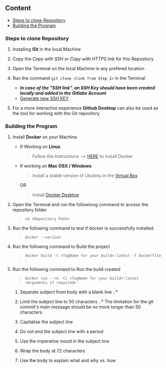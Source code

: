 ## Content
* [Steps to clone Repository](#steps-to-clone-Repository)
* [Building the Program](#building-the-program)



### Steps to clone Repository

1.  Installing **Git** in the local Machine

2.  Copy the *Copy with SSH* or *Copy with HTTPS* link for this Repository

3.  Open the Terminal on the local Machine in any prefered location

4.  Run the command `git clone <link from Step 1>` in the Terminal
    *  **_In case of the "SSH link", an SSH Key should have been created locally and added in the Gitlabs Account_**
    *  [Generate new SSH KEY](https://git.chalmers.se/help/ssh/README#generating-a-new-ssh-key-pair)

5.  For a more interactive experience **Github Desktop** can also be used as the tool for working with the Git repository

### Building the Program
1.  Install **Docker** on your Machine.
    *   If Working on **Linux**
        >   Follow the Instructions --> [HERE](https://docs.docker.com/install/linux/docker-ce/ubuntu/) to install Docker
    *   If working on **Mac OSX / Windows**
        >   Install a stable version of Ubutntu in the [Virtual Box](https://tecadmin.net/install-ubuntu-on-virtualbox/)

        OR
        >   Install [Docker Desktop](https://www.docker.com/get-started)
2.  Open the Terminal and run the followiong command to access the repository folder
    >   `cd <Repository Path>`

3.  Run the following command to test if docker is successfully installed
    >    `docker --version`

4.  Run the following command to Build the project
    >   `docker build -t <TagName for your build>:latest -f Dockerfile .`

5.  Run the following command to Run the build created
    >   `docker run --rm -ti <TagName for your build>:latest <Arguments if required>`






    1. Separate subject from body with a blank line
    ..*

    2. Limit the subject line to 50 characters
    ..* The limitation for the git commit's main message should be no more longer than 50 characters.

    3. Capitalise the subject line

    4. Do not end the subject line with a period

    5. Use the imperative mood in the subject line

    6. Wrap the body at 72 characters

    7. Use the body to explain what and why vs. how
